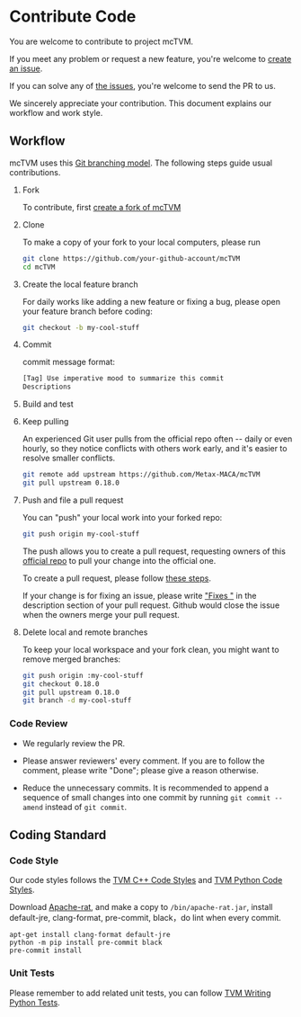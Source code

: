 <!--- Licensed to the Apache Software Foundation (ASF) under one -->
<!--- or more contributor license agreements.  See the NOTICE file -->
<!--- distributed with this work for additional information -->
<!--- regarding copyright ownership.  The ASF licenses this file -->
<!--- to you under the Apache License, Version 2.0 (the -->
<!--- "License"); you may not use this file except in compliance -->
<!--- with the License.  You may obtain a copy of the License at -->

<!---   http://www.apache.org/licenses/LICENSE-2.0 -->

<!--- Unless required by applicable law or agreed to in writing, -->
<!--- software distributed under the License is distributed on an -->
<!--- "AS IS" BASIS, WITHOUT WARRANTIES OR CONDITIONS OF ANY -->
<!--- KIND, either express or implied.  See the License for the -->
<!--- specific language governing permissions and limitations -->
<!--- under the License. -->

# Contribute Code

You are welcome to contribute to project mcTVM.

If you meet any problem or request a new feature, you're welcome to [create an issue](https://github.com/MetaX-MACA/mcTVM/issues/new/choose).

If you can solve any of [the issues](https://github.com/MetaX-MACA/mcTVM/issues), you're welcome to send the PR to us.

We sincerely appreciate your contribution.  This document explains our workflow and work style.

## Workflow

mcTVM uses this [Git branching model](http://nvie.com/posts/a-successful-git-branching-model/).  The following steps guide usual contributions.

1. Fork

   To contribute, first [create a fork of mcTVM](https://github.com/apache/Metax-MACA/mcTVM/fork)

1. Clone

   To make a copy of your fork to your local computers, please run

   ```bash
   git clone https://github.com/your-github-account/mcTVM
   cd mcTVM
   ```

1. Create the local feature branch

   For daily works like adding a new feature or fixing a bug, please open your feature branch before coding:

   ```bash
   git checkout -b my-cool-stuff
   ```

1. Commit

   commit message format:

   ```bash
   [Tag] Use imperative mood to summarize this commit
   Descriptions
   ```

1. Build and test

1. Keep pulling

   An experienced Git user pulls from the official repo often -- daily or even hourly, so they notice conflicts with others work early, and it's easier to resolve smaller conflicts.

   ```bash
   git remote add upstream https://github.com/Metax-MACA/mcTVM
   git pull upstream 0.18.0
   ```

1. Push and file a pull request

   You can "push" your local work into your forked repo:

   ```bash
   git push origin my-cool-stuff
   ```

   The push allows you to create a pull request, requesting owners of this [official repo](https://github.com/MetaX-MACA/mcTVM) to pull your change into the official one.

   To create a pull request, please follow [these steps](https://help.github.com/articles/creating-a-pull-request/).

   If your change is for fixing an issue, please write ["Fixes <issue-URL>"](https://help.github.com/articles/closing-issues-using-keywords/) in the description section of your pull request.  Github would close the issue when the owners merge your pull request.


1. Delete local and remote branches

   To keep your local workspace and your fork clean, you might want to remove merged branches:

   ```bash
   git push origin :my-cool-stuff
   git checkout 0.18.0
   git pull upstream 0.18.0
   git branch -d my-cool-stuff
   ```

### Code Review

- We regularly review the PR.

- Please answer reviewers' every comment.  If you are to follow the comment, please write "Done"; please give a reason otherwise.

- Reduce the unnecessary commits.  It is recommended to append a sequence of small changes into one commit by running `git commit --amend` instead of `git commit`.

## Coding Standard

### Code Style

Our code styles follows the [TVM C++ Code Styles](https://tvm.apache.org/docs/contribute/code_guide.html#c-code-styles) and [TVM Python Code Styles](https://tvm.apache.org/docs/contribute/code_guide.html#python-code-styles).

Download [Apache-rat](https://creadur.apache.org/rat/download_rat.cgi), and make a copy to `/bin/apache-rat.jar`, install default-jre, clang-format, pre-commit, black，do lint when every commit.

```shell
apt-get install clang-format default-jre
python -m pip install pre-commit black
pre-commit install
```

### Unit Tests

Please remember to add related unit tests, you can follow [TVM Writing Python Tests](https://tvm.apache.org/docs/contribute/code_guide.html#writing-python-tests).
